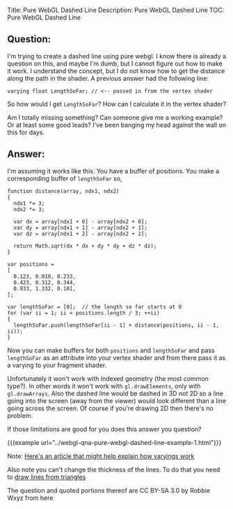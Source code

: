 Title: Pure WebGL Dashed Line
Description: Pure WebGL Dashed Line
TOC: Pure WebGL Dashed Line

## Question:

I'm trying to create a dashed line using pure webgl.  I know there is already a question on this, and maybe I'm dumb, but I cannot figure out how to make it work.  I understand the concept, but I do not know how to get the distance along the path in the shader.  A previous answer had the following line:

    varying float LengthSoFar; // <-- passed in from the vertex shader

So how would I get `LengthSoFar`?  How can I calculate it in the vertex shader?

Am I totally missing something?  Can someone give me a working example?  Or at least some good leads?  I've been banging my head against the wall on this for days.

## Answer:

I'm assuming it works like this. You have a buffer of positions. You make a corresponding buffer of `lengthSoFar` so,

    function distance(array, ndx1, ndx2) 
    {
      ndx1 *= 3;
      ndx2 *= 3;

      var dx = array[ndx1 + 0] - array[ndx2 + 0];
      var dy = array[ndx1 + 1] - array[ndx2 + 1];
      var dz = array[ndx1 + 2] - array[ndx2 + 2];

      return Math.sqrt(dx * dx + dy * dy + dz * dz);
    }

    var positions = 
    [
      0.123, 0.010, 0.233,
      0.423, 0.312, 0.344,
      0.933, 1.332, 0.101,
    ];

    var lengthSoFar = [0];  // the length so far starts at 0
    for (var ii = 1; ii < positions.length / 3; ++ii) 
    {
      lengthSoFar.push(lengthSoFar[ii - 1] + distance(positions, ii - 1, ii));
    }

Now you can make buffers for both `positions` and `lengthSoFar` and pass `lengthSoFar` as an attribute into your vertex shader and from there pass it as a varying to your fragment shader.

Unfortunately it won't work with indexed geometry (the most common type?). In other words it won't work with `gl.drawElements`, only with `gl.drawArrays`. Also the dashed line would be dashed in 3D not 2D so a line going into the screen (away from the viewer) would look different than a line going across the screen. Of course if you're drawing 2D then there's no problem. 

If those limitations are good for you does this answer you question?

{{{example url="../webgl-qna-pure-webgl-dashed-line-example-1.html"}}}

Note: [Here's an article that might help explain how varyings work][2]

Also note you can't change the thickness of the lines. To do that you need to [draw lines from triangles](https://mattdesl.svbtle.com/drawing-lines-is-hard)

  [1]: http://jsfiddle.net/greggman/7dQu9/
  [2]: http://games.greggman.com/game/webgl-how-it-works/

<div class="so">
  <div>The question and quoted portions thereof are 
    CC BY-SA 3.0 by
    <a data-href="https://i.robbiew.xyz/resume">Robbie Wxyz</a>
    from
    <a data-href="https://stackoverflow.com/questions/19341590">here</a>
  </div>
</div>
